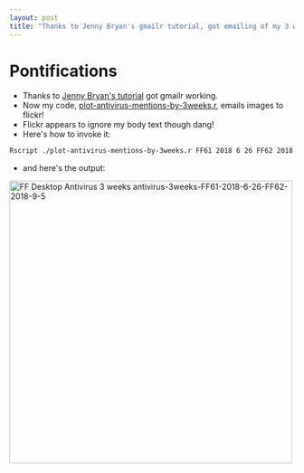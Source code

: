 ```yaml
---
layout: post
title: "Thanks to Jenny Bryan's gmailr tutorial, got emailing of my 3 week Firefox anti-virus mention graph working but flickr ignores the body"
---
```

# Pontifications

* Thanks to [Jenny Bryan's tutorial](https://github.com/jennybc/send-email-with-r) got gmailr working.
* Now my code, [plot-antivirus-mentions-by-3weeks.r](https://github.com/rtanglao/rt-kitsune-api/blob/master/VISUALIZATIONS/plot-antivirus-mentions-by-3weeks.r), emails images to flickr!
* Flickr appears to ignore my body text though dang!
* Here's how to invoke it:

```bash
Rscript ./plot-antivirus-mentions-by-3weeks.r FF61 2018 6 26 FF62 2018 9 5 yes
```

* and here's the output:

<a data-flickr-embed="true"  href="https://www.flickr.com/photos/roland/31743070337/in/datetaken-ff/" title="FF Desktop Antivirus 3 weeks antivirus-3weeks-FF61-2018-6-26-FF62-2018-9-5"><img src="https://farm5.staticflickr.com/4826/31743070337_1a4f9d214c.jpg" width="500" height="500" alt="FF Desktop Antivirus 3 weeks antivirus-3weeks-FF61-2018-6-26-FF62-2018-9-5"></a><script async src="//embedr.flickr.com/assets/client-code.js" charset="utf-8"></script>